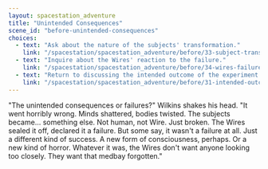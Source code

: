```yaml
---
layout: spacestation_adventure
title: "Unintended Consequences"
scene_id: "before-unintended-consequences"
choices:
  - text: "Ask about the nature of the subjects' transformation."
    link: "/spacestation/spacestation_adventure/before/33-subject-transformation-nature"
  - text: "Inquire about the Wires' reaction to the failure."
    link: "/spacestation/spacestation_adventure/before/34-wires-failure-reaction"
  - text: "Return to discussing the intended outcome of the experiment."
    link: "/spacestation/spacestation_adventure/before/31-intended-outcome"
---
```


"The unintended consequences or failures?" Wilkins shakes his head. "It went horribly wrong. Minds shattered, bodies twisted. The subjects became... something else. Not human, not Wire. Just broken. The Wires sealed it off, declared it a failure. But some say, it wasn't a failure at all. Just a different kind of success. A new form of consciousness, perhaps. Or a new kind of horror. Whatever it was, the Wires don't want anyone looking too closely. They want that medbay forgotten."
